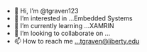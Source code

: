 - 👋 Hi, I’m @tgraven123
- 👀 I’m interested in ...Embedded Systems
- 🌱 I’m currently learning ...XAMRIN
- 💞️ I’m looking to collaborate on ...
- 📫 How to reach me ...tgraven@liberty.edu

<!---
tgraven123/tgraven123 is a ✨ special ✨ repository because its `README.md` (this file) appears on your GitHub profile.
You can click the Preview link to take a look at your changes.
--->
